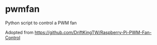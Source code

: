 # pwmfan
Python script to control a PWM fan

Adopted from https://github.com/DriftKingTW/Raspberry-Pi-PWM-Fan-Control

